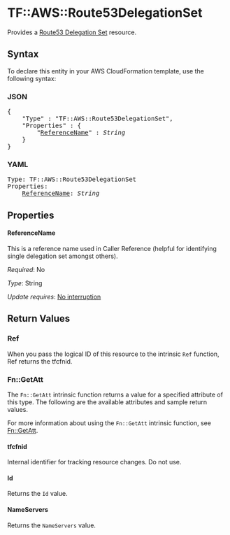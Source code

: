 # TF::AWS::Route53DelegationSet

Provides a [Route53 Delegation Set](https://docs.aws.amazon.com/Route53/latest/APIReference/API-actions-by-function.html#actions-by-function-reusable-delegation-sets) resource.

## Syntax

To declare this entity in your AWS CloudFormation template, use the following syntax:

### JSON

<pre>
{
    "Type" : "TF::AWS::Route53DelegationSet",
    "Properties" : {
        "<a href="#referencename" title="ReferenceName">ReferenceName</a>" : <i>String</i>
    }
}
</pre>

### YAML

<pre>
Type: TF::AWS::Route53DelegationSet
Properties:
    <a href="#referencename" title="ReferenceName">ReferenceName</a>: <i>String</i>
</pre>

## Properties

#### ReferenceName

This is a reference name used in Caller Reference
(helpful for identifying single delegation set amongst others).

_Required_: No

_Type_: String

_Update requires_: [No interruption](https://docs.aws.amazon.com/AWSCloudFormation/latest/UserGuide/using-cfn-updating-stacks-update-behaviors.html#update-no-interrupt)

## Return Values

### Ref

When you pass the logical ID of this resource to the intrinsic `Ref` function, Ref returns the tfcfnid.

### Fn::GetAtt

The `Fn::GetAtt` intrinsic function returns a value for a specified attribute of this type. The following are the available attributes and sample return values.

For more information about using the `Fn::GetAtt` intrinsic function, see [Fn::GetAtt](https://docs.aws.amazon.com/AWSCloudFormation/latest/UserGuide/intrinsic-function-reference-getatt.html).

#### tfcfnid

Internal identifier for tracking resource changes. Do not use.

#### Id

Returns the <code>Id</code> value.

#### NameServers

Returns the <code>NameServers</code> value.

